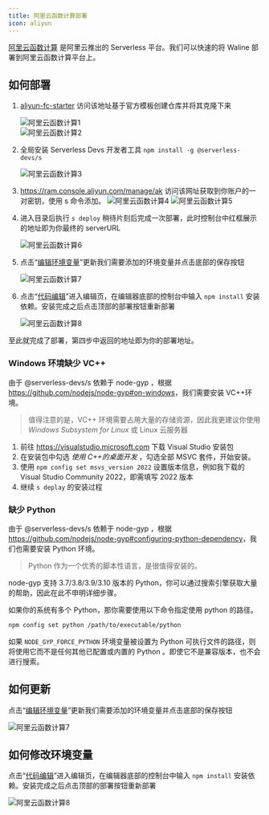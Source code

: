 ```yaml
---
title: 阿里云函数计算部署
icon: aliyun
---
```


[阿里云函数计算](https://fc.console.aliyun.com/) 是阿里云推出的 Serverless 平台。我们可以快速的将 Waline 部署到阿里云函数计算平台上。

## 如何部署

1. [aliyun-fc-starter](https://github.com/walinejs/aliyun-fc-starter/generate) 访问该地址基于官方模板创建仓库并将其克隆下来

   ![阿里云函数计算1](../../assets/aliyun-fc-1.jpg)  
   ![阿里云函数计算2](../../assets/aliyun-fc-2.jpg)

1. 全局安装 Serverless Devs 开发者工具 `npm install -g @serverless-devs/s`

   ![阿里云函数计算3](../../assets/aliyun-fc-3.jpg)

1. https://ram.console.aliyun.com/manage/ak 访问该网址获取到你账户的一对密钥，使用 s 命令添加。
   ![阿里云函数计算4](../../assets/aliyun-fc-4.jpg)
   ![阿里云函数计算5](../../assets/aliyun-fc-5.jpg)

1. 进入目录后执行 `s deploy` 稍待片刻后完成一次部署，此时控制台中红框展示的地址即为你最终的 serverURL

   ![阿里云函数计算6](../../assets/aliyun-fc-6.jpg)

1. 点击“[编辑环境变量](https://fcnext.console.aliyun.com/cn-beijing/services/Waline/function-detail/Waline/LATEST?tab=config)”更新我们需要添加的环境变量并点击底部的保存按钮

   ![阿里云函数计算7](../../assets/aliyun-fc-7.jpg)

1. 点击“[代码编辑](https://fcnext.console.aliyun.com/cn-beijing/services/Waline/function-detail/Waline/LATEST?tab=code)”进入编辑页，在编辑器底部的控制台中输入 `npm install` 安装依赖。安装完成之后点击顶部的<kbd>部署</kbd>按钮重新部署

   ![阿里云函数计算8](../../assets/aliyun-fc-8.jpg)

至此就完成了部署，第四步中返回的地址即为你的部署地址。

### Windows 环境缺少 VC++

由于 @serverless-devs/s 依赖于 node-gyp ，根据 <https://github.com/nodejs/node-gyp#on-windows>，我们需要安装 VC++环境。

> 值得注意的是，VC++ 环境需要占用大量的存储资源，因此我更建议你使用 _Windows Subsystem for Linux_ 或 Linux 云服务器

1. 前往 <https://visualstudio.microsoft.com> 下载 Visual Studio 安装包
1. 在安装包中勾选 _使用 C++的桌面开发_ ，勾选全部 MSVC 套件，开始安装。
1. 使用 `npm config set msvs_version 2022` 设置版本信息，例如我下载的 Visual Studio Community 2022，即需填写 2022 版本
1. 继续 `s deplay` 的安装过程

### 缺少 Python

由于 @serverless-devs/s 依赖于 node-gyp ，根据 <https://github.com/nodejs/node-gyp#configuring-python-dependency>，我们也需要安装 Python 环境。

> Python 作为一个优秀的脚本性语言，是很值得安装的。

node-gyp 支持 3.7/3.8/3.9/3.10 版本的 Python，你可以通过搜索引擎获取大量的帮助，因此在此不申明详细步骤。

如果你的系统有多个 Python，那你需要使用以下命令指定使用 python 的路径。

```bash
npm config set python /path/to/executable/python
```

如果 `NODE_GYP_FORCE_PYTHON` 环境变量被设置为 Python 可执行文件的路径，则将使用它而不是任何其他已配置或内置的 Python 。即使它不是兼容版本，也不会进行搜索。

## 如何更新

点击“[编辑环境变量](https://fcnext.console.aliyun.com/cn-beijing/services/Waline/function-detail/Waline/LATEST?tab=config)”更新我们需要添加的环境变量并点击底部的保存按钮

![阿里云函数计算7](../../assets/aliyun-fc-7.jpg)

## 如何修改环境变量

点击“[代码编辑](https://fcnext.console.aliyun.com/cn-beijing/services/Waline/function-detail/Waline/LATEST?tab=code)”进入编辑页，在编辑器底部的控制台中输入 `npm install` 安装依赖。安装完成之后点击顶部的<kbd>部署</kbd>按钮重新部署

![阿里云函数计算8](../../assets/aliyun-fc-8.jpg)
